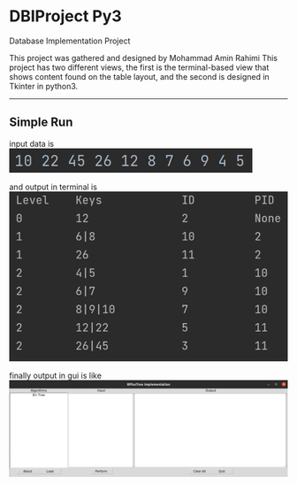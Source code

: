 # DBIProject Py3
Database Implementation Project

This project was gathered and designed by Mohammad Amin Rahimi
This project has two different views, the first is the terminal-based view that shows content found on the table layout, and the second is designed in Tkinter in python3.

---
## Simple Run
 input data is \
 ![](screenshot/inputs.png)
 
and output in terminal is \
![](screenshot/terminal.png)

finally output in gui is like \
![](screenshot/gui.png)